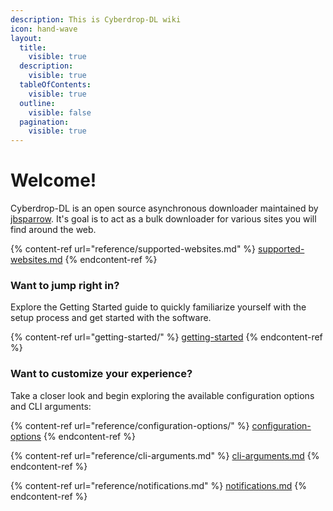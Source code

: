```yaml
---
description: This is Cyberdrop-DL wiki
icon: hand-wave
layout:
  title:
    visible: true
  description:
    visible: true
  tableOfContents:
    visible: true
  outline:
    visible: false
  pagination:
    visible: true
---
```


# Welcome!

Cyberdrop-DL is an open source asynchronous downloader maintained by [jbsparrow](https://github.com/jbsparrow). It's goal is to act as a bulk downloader for various sites you will find around the web.

{% content-ref url="reference/supported-websites.md" %}
[supported-websites.md](reference/supported-websites.md)
{% endcontent-ref %}

### Want to jump right in? <a href="#want-to-jump-right-in" id="want-to-jump-right-in"></a>

Explore the Getting Started guide to quickly familiarize yourself with the setup process and get started with the software.

{% content-ref url="getting-started/" %}
[getting-started](getting-started/)
{% endcontent-ref %}

### Want to customize your experience? <a href="#want-to-customize-your-experience" id="want-to-customize-your-experience"></a>

Take a closer look and begin exploring the available configuration options and CLI arguments:

{% content-ref url="reference/configuration-options/" %}
[configuration-options](reference/configuration-options/)
{% endcontent-ref %}

{% content-ref url="reference/cli-arguments.md" %}
[cli-arguments.md](reference/cli-arguments.md)
{% endcontent-ref %}

{% content-ref url="reference/notifications.md" %}
[notifications.md](reference/notifications.md)
{% endcontent-ref %}
